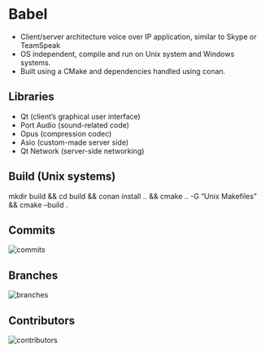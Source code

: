 # Babel
- Client/server architecture voice over IP application, similar to Skype or TeamSpeak
- OS independent, compile and run on Unix system and Windows systems.
- Built using a CMake and dependencies handled using conan.
## Libraries
- Qt (client’s graphical user interface)
- Port Audio (sound-related code)
- Opus (compression codec)
- Asio (custom-made server side)
- Qt Network (server-side networking)
##  Build (Unix systems)
mkdir build && cd build && conan install .. && cmake .. -G “Unix
Makefiles” && cmake –build .
## Commits
![commits](https://user-images.githubusercontent.com/75526108/147616571-91e2c8a9-3add-4de6-b91b-971521d39dd2.png)
## Branches
![branches](https://user-images.githubusercontent.com/75526108/147616614-1285b9b7-8a49-4ef6-845d-7a4856365b55.png)
## Contributors
![contributors](https://user-images.githubusercontent.com/75526108/147616617-5664bac8-01ff-41f6-9bab-ac8ef044f53f.png)
